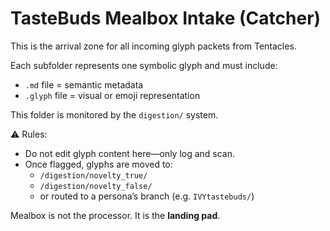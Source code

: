 # TasteBuds Mealbox Intake (Catcher)

This is the arrival zone for all incoming glyph packets from Tentacles.

Each subfolder represents one symbolic glyph and must include:
- `.md` file = semantic metadata
- `.glyph` file = visual or emoji representation

This folder is monitored by the `digestion/` system.

⚠️ Rules:
- Do not edit glyph content here—only log and scan.
- Once flagged, glyphs are moved to:
  - `/digestion/novelty_true/`
  - `/digestion/novelty_false/`
  - or routed to a persona’s branch (e.g. `IVYtastebuds/`)

Mealbox is not the processor. It is the **landing pad**.
